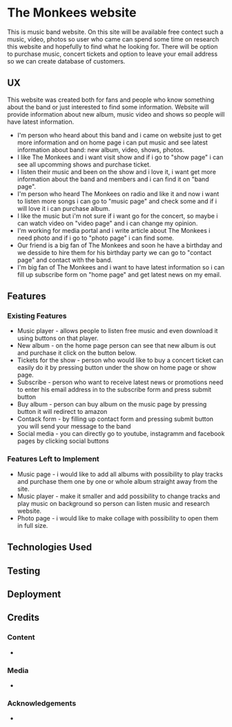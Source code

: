 <h1>The Monkees website</h1>

<p>This is music band website. On this site will be available free contect such a music, video, photos so user who came can spend some time on research
this website and hopefully to find what he looking for. There will be option to purchase music, concert tickets and option to leave your email address so we
can create database of customers.</p>

<h2>UX</h2>

<p>This website was created both for fans and people who know something about the band or just interested to find some information.
Website will provide information about new album, music video and shows so people will have latest information.</p>

<ul>
    <li>I'm person who heard about this band and i came on website just to get more information and on home page i can put music and see latest information about band:
    new album, video, shows, photos.</li>
    <li>I like The Monkees and i want visit show and if i go to "show page" i can see all upcomming shows and purchase ticket.</li>
    <li>I listen their music and been on the show and i love it, i want get more information about the band and members and i can find it on "band page".</li>
    <li>I'm person who heard The Monkees on radio and like it and now i want to listen more songs i can go to "music page" and check some and 
    if i will love it i can purchase album.</li>
    <li>I like the music but i'm not sure if i want go for the concert, so maybe i can watch video on "video page" and i can change my opinion.</li>
    <li>I'm working for media portal and i write article about The Monkees i need photo and if i go to "photo page" i can find some.</li>
    <li>Our friend is a big fan of The Monkees and soon he have a birthday and we desside to hire them for his birthday party we can go to "contact page" 
    and contact with the band.</li>
    <li> I'm big fan of The Monkees and i want to have latest information so i can fill up subscribe form on "home page" and get latest news on my email.</li>
</ul>

<h2>Features</h2>

<h3>Existing Features</h3>

<ul>
    <li>Music player - allows people to listen free music and even download it using buttons on that player.</li>
    <li>New album - on the home page person can see that new album is out and purchase it click on the button below.</li>
    <li>Tickets for the show - person who would like to buy a concert ticket can easily do it by pressing button under the show on home page or show page.</li>
    <li>Subscribe - person who want to receive latest news or promotions need to enter his email address in to the subscribe form and press submit button</li>
    <li>Buy album - person can buy album on the music page by pressing button it will redirect to amazon</li>
    <li>Contack form - by filling up contact form and pressing submit button you will send your message to the band</li>
    <li>Social media - you can directly go to youtube, instagramm and facebook pages by clicking social buttons</li>
</ul>

<h3>Features Left to Implement</h3>

<ul>
    <li>Music page - i would like to add all albums with possibility to play tracks and purchase them one by one or whole album straight away from the site.</li>
    <li>Music player - make it smaller and add possibility to change tracks and play music on background so person can listen music and research website.</li>
    <li>Photo page - i would like to make collage with possibility to open them in full size.</li>
</ul>

<h2>Technologies Used</h2>

<p></p>

<h2>Testing</h2>

<p></p>

<h2>Deployment</h2>

<p></p>

<h2>Credits</h2>

<h3>Content</h3>

<ul>
<li></li>
</ul>

<h3>Media</h3>

<ul>
<li></li>
</ul>

<h3>Acknowledgements</h3>

<ul>
<li></li>
</ul>